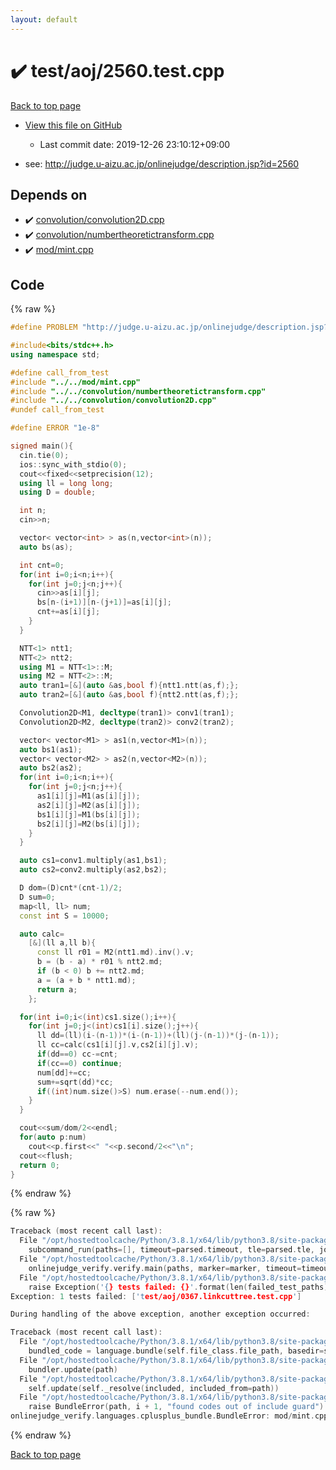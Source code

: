 ```yaml
---
layout: default
---
```


<!-- mathjax config similar to math.stackexchange -->
<script type="text/javascript" async
  src="https://cdnjs.cloudflare.com/ajax/libs/mathjax/2.7.5/MathJax.js?config=TeX-MML-AM_CHTML">
</script>
<script type="text/x-mathjax-config">
  MathJax.Hub.Config({
    TeX: { equationNumbers: { autoNumber: "AMS" }},
    tex2jax: {
      inlineMath: [ ['$','$'] ],
      processEscapes: true
    },
    "HTML-CSS": { matchFontHeight: false },
    displayAlign: "left",
    displayIndent: "2em"
  });
</script>

<script type="text/javascript" src="https://cdnjs.cloudflare.com/ajax/libs/jquery/3.4.1/jquery.min.js"></script>
<script src="https://cdn.jsdelivr.net/npm/jquery-balloon-js@1.1.2/jquery.balloon.min.js" integrity="sha256-ZEYs9VrgAeNuPvs15E39OsyOJaIkXEEt10fzxJ20+2I=" crossorigin="anonymous"></script>
<script type="text/javascript" src="../../../assets/js/copy-button.js"></script>
<link rel="stylesheet" href="../../../assets/css/copy-button.css" />


# :heavy_check_mark: test/aoj/2560.test.cpp

<a href="../../../index.html">Back to top page</a>

* <a href="{{ site.github.repository_url }}/blob/master/test/aoj/2560.test.cpp">View this file on GitHub</a>
    - Last commit date: 2019-12-26 23:10:12+09:00


* see: <a href="http://judge.u-aizu.ac.jp/onlinejudge/description.jsp?id=2560">http://judge.u-aizu.ac.jp/onlinejudge/description.jsp?id=2560</a>


## Depends on

* :heavy_check_mark: <a href="../../../library/convolution/convolution2D.cpp.html">convolution/convolution2D.cpp</a>
* :heavy_check_mark: <a href="../../../library/convolution/numbertheoretictransform.cpp.html">convolution/numbertheoretictransform.cpp</a>
* :heavy_check_mark: <a href="../../../library/mod/mint.cpp.html">mod/mint.cpp</a>


## Code

<a id="unbundled"></a>
{% raw %}
```cpp
#define PROBLEM "http://judge.u-aizu.ac.jp/onlinejudge/description.jsp?id=2560"

#include<bits/stdc++.h>
using namespace std;

#define call_from_test
#include "../../mod/mint.cpp"
#include "../../convolution/numbertheoretictransform.cpp"
#include "../../convolution/convolution2D.cpp"
#undef call_from_test

#define ERROR "1e-8"

signed main(){
  cin.tie(0);
  ios::sync_with_stdio(0);
  cout<<fixed<<setprecision(12);
  using ll = long long;
  using D = double;

  int n;
  cin>>n;

  vector< vector<int> > as(n,vector<int>(n));
  auto bs(as);

  int cnt=0;
  for(int i=0;i<n;i++){
    for(int j=0;j<n;j++){
      cin>>as[i][j];
      bs[n-(i+1)][n-(j+1)]=as[i][j];
      cnt+=as[i][j];
    }
  }

  NTT<1> ntt1;
  NTT<2> ntt2;
  using M1 = NTT<1>::M;
  using M2 = NTT<2>::M;
  auto tran1=[&](auto &as,bool f){ntt1.ntt(as,f);};
  auto tran2=[&](auto &as,bool f){ntt2.ntt(as,f);};

  Convolution2D<M1, decltype(tran1)> conv1(tran1);
  Convolution2D<M2, decltype(tran2)> conv2(tran2);

  vector< vector<M1> > as1(n,vector<M1>(n));
  auto bs1(as1);
  vector< vector<M2> > as2(n,vector<M2>(n));
  auto bs2(as2);
  for(int i=0;i<n;i++){
    for(int j=0;j<n;j++){
      as1[i][j]=M1(as[i][j]);
      as2[i][j]=M2(as[i][j]);
      bs1[i][j]=M1(bs[i][j]);
      bs2[i][j]=M2(bs[i][j]);
    }
  }

  auto cs1=conv1.multiply(as1,bs1);
  auto cs2=conv2.multiply(as2,bs2);

  D dom=(D)cnt*(cnt-1)/2;
  D sum=0;
  map<ll, ll> num;
  const int S = 10000;

  auto calc=
    [&](ll a,ll b){
      const ll r01 = M2(ntt1.md).inv().v;
      b = (b - a) * r01 % ntt2.md;
      if (b < 0) b += ntt2.md;
      a = (a + b * ntt1.md);
      return a;
    };

  for(int i=0;i<(int)cs1.size();i++){
    for(int j=0;j<(int)cs1[i].size();j++){
      ll dd=(ll)(i-(n-1))*(i-(n-1))+(ll)(j-(n-1))*(j-(n-1));
      ll cc=calc(cs1[i][j].v,cs2[i][j].v);
      if(dd==0) cc-=cnt;
      if(cc==0) continue;
      num[dd]+=cc;
      sum+=sqrt(dd)*cc;
      if((int)num.size()>S) num.erase(--num.end());
    }
  }

  cout<<sum/dom/2<<endl;
  for(auto p:num)
    cout<<p.first<<" "<<p.second/2<<"\n";
  cout<<flush;
  return 0;
}

```
{% endraw %}

<a id="bundled"></a>
{% raw %}
```cpp
Traceback (most recent call last):
  File "/opt/hostedtoolcache/Python/3.8.1/x64/lib/python3.8/site-packages/onlinejudge_verify/main.py", line 186, in main
    subcommand_run(paths=[], timeout=parsed.timeout, tle=parsed.tle, jobs=parsed.jobs)
  File "/opt/hostedtoolcache/Python/3.8.1/x64/lib/python3.8/site-packages/onlinejudge_verify/main.py", line 64, in subcommand_run
    onlinejudge_verify.verify.main(paths, marker=marker, timeout=timeout, tle=tle, jobs=jobs)
  File "/opt/hostedtoolcache/Python/3.8.1/x64/lib/python3.8/site-packages/onlinejudge_verify/verify.py", line 133, in main
    raise Exception('{} tests failed: {}'.format(len(failed_test_paths), [str(path.relative_to(pathlib.Path.cwd())) for path in failed_test_paths]))
Exception: 1 tests failed: ['test/aoj/0367.linkcuttree.test.cpp']

During handling of the above exception, another exception occurred:

Traceback (most recent call last):
  File "/opt/hostedtoolcache/Python/3.8.1/x64/lib/python3.8/site-packages/onlinejudge_verify/docs.py", line 347, in write_contents
    bundled_code = language.bundle(self.file_class.file_path, basedir=self.cpp_source_path)
  File "/opt/hostedtoolcache/Python/3.8.1/x64/lib/python3.8/site-packages/onlinejudge_verify/languages/cplusplus.py", line 63, in bundle
    bundler.update(path)
  File "/opt/hostedtoolcache/Python/3.8.1/x64/lib/python3.8/site-packages/onlinejudge_verify/languages/cplusplus_bundle.py", line 182, in update
    self.update(self._resolve(included, included_from=path))
  File "/opt/hostedtoolcache/Python/3.8.1/x64/lib/python3.8/site-packages/onlinejudge_verify/languages/cplusplus_bundle.py", line 151, in update
    raise BundleError(path, i + 1, "found codes out of include guard")
onlinejudge_verify.languages.cplusplus_bundle.BundleError: mod/mint.cpp: line 5: found codes out of include guard

```
{% endraw %}

<a href="../../../index.html">Back to top page</a>

